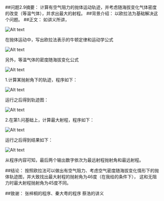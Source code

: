 ##问题2.9摘要：
  计算有空气阻力的抛体运动轨迹，并考虑随海拔变化气体密度的改变（等温气体），并求出最大的射程。
##背景介绍：
  以欧拉法为基础解决这个问题。
##正文：
  如讲义所讲，
  
  
  ![Alt text](https://github.com/woshishuishuishuishui/compuational_physics_N2014301020042/blob/master/QQ截图20161016211418.png)
  
  
  在抛体运动中，写出欧拉法表示的牛顿定律和运动学公式
  
  
  ![Alt text](https://github.com/woshishuishuishuishui/compuational_physics_N2014301020042/blob/master/QQ截图20161016211433.png)
  
  另外，等温气体的密度随海拔变化公式
  
  
  ![Alt text](https://github.com/woshishuishuishuishui/compuational_physics_N2014301020042/blob/master/QQ截图20161016212104.png)
  
  1.计算某抛射角下的轨迹，程序如下：
  
  
  ![Alt text](https://github.com/woshishuishuishuishui/compuational_physics_N2014301020042/blob/master/QQ截图20161016210429.png)
  
  运行之后得到轨迹图：
  
  ![Alt text](https://github.com/woshishuishuishuishui/compuational_physics_N2014301020042/blob/master/QQ截图20161016210504.png)
  
  2.在第1.问基础上，计算最大射程，程序如下：
  
  
  ![Alt text](https://github.com/woshishuishuishuishui/compuational_physics_N2014301020042/blob/master/QQ截图20161016213611.png)
  
  运行之后得到结果如下：
  
  
  ![Alt text](https://github.com/woshishuishuishuishui/compuational_physics_N2014301020042/blob/master/QQ截图20161016213619.png)
  
  从程序内容可知，最后两个输出数字依次为最远射程抛射角和最远射程。
  
##结论：
     按照欧拉法可以做出有空气阻力、考虑空气密度随海拔变化情形下的抛体轨迹图，并大致找出最大射程的抛射角为46度（在我给的条件下），
     这和无阻力时最大射程抛射角为45度不同。

##致谢：
     张梓桐的程序、秦大粤的程序
     蔡浩的讲义
     

